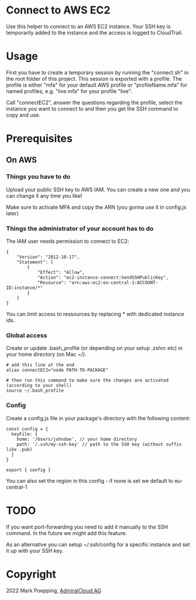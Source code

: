 # Connect to AWS EC2
Use this helper to connect to an AWS EC2 instance. Your SSH key is temporarily added to the instance and the access is logged to CloudTrail.

# Usage
First you have to create a temporary session by running the "connect.sh" in the root folder of this project. This session is exported with a profile. The profile is either "mfa" for your default AWS profile or "profileName.mfa" for named profiles, e.g. "live.mfa" for your profile "live".

Call "connectEC2", answer the questions regarding the profile, select the instance you want to connect to and then you get the SSH command to copy and use.


# Prerequisites
## On AWS
### Things you have to do
Upload your public SSH key to AWS IAM. You can create a new one and you can change it any time you like!

Make sure to activate MFA and copy the ARN (you gonna use it in config.js later)

### Things the administrator of your account has to do
The IAM user needs permission to connect to EC2:
```
{
    "Version": "2012-10-17",
    "Statement": [
        {
            "Effect": "Allow",
            "Action": "ec2-instance-connect:SendSSHPublicKey",
            "Resource": "arn:aws:ec2:eu-central-1:ACCOUNT-ID:instance/*"
        }
    ]
}
``` 
You can limit access to ressources by replacing * with dedicated instance ids.

### Global access
Create or update .bash_profile (or depending on your setup .zshrc etc) in your home directory (on Mac ~/). 
```
# add this line at the end
alias connectEC2="node PATH-TO-PACKAGE"

# then run this command to make sure the changes are activated (according to your shell)
source ~/.bash_profile
```

### Config
Create a config.js file in your package's directory with the following content:

```
const config = {
  keyFile: {
    home: '/Users/johndoe', // your home directory
    path: '/.ssh/my-ssh-key' // path to the SSH key (without suffix like .pub)
  }
}

export { config }
```

You can also set the region in this config - if none is set we default to eu-central-1

# TODO
If you want port-forwarding you need to add it manually to the SSH command. In the future we might add this feature.

As an alternative you can setup ~/.ssh/config for a specific instance and set it up with your SSH key.

# Copyright
2022 Mark Poepping, [AdmiralCloud AG](https://www.admiralcloud.com)